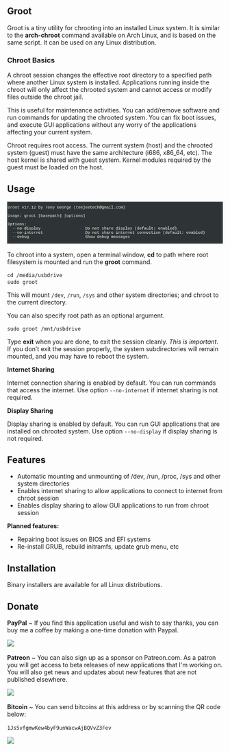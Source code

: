 ## Groot

Groot is a tiny utility for chrooting into an installed Linux system. It is similar to the **arch-chroot** command available on Arch Linux, and is based on the same script. It can be used on any Linux distribution.

### Chroot Basics

A chroot session changes the effective root directory to a specified path where another Linux system is installed.  Applications running inside the chroot will only affect the chrooted system and cannot access or modify files outside the chroot jail.

This is useful for maintenance activities. You can add/remove software and run commands for updating the chrooted system. You can fix boot issues, and execute GUI applications without any worry of the applications affecting your current system.

Chroot requires root access. The current system (host) and the chrooted system (guest) must have the same architecture (i686, x86_64, etc). The host kernel is shared with guest system. Kernel modules required by the guest must be loaded on the host.

## Usage

![](images/options.png)

To chroot into a system, open a terminal window, **cd** to path where root filesystem is mounted and run the **groot** command.

```
cd /media/usbdrive
sudo groot
```

This will mount `/dev`, `/run`, `/sys` and other system directories; and chroot to the current directory.

You can also specify root path as an optional argument.

```
sudo groot /mnt/usbdrive
```

Type **exit** when you are done, to exit the session cleanly. *This is important*. If you don’t exit the session properly, the system subdirectories will remain mounted, and you may have to reboot the system.

**Internet Sharing**

Internet connection sharing is enabled by default. You can run commands that access the internet. Use option `--no-internet` if internet sharing is not required.

**Display Sharing**

Display sharing is enabled by default. You can run GUI applications that are installed on chrooted system. Use option `--no-display` if display sharing is not required.

## Features

* Automatic mounting and unmounting of /dev, /run, /proc, /sys and other system directories
* Enables internet sharing to allow applications to connect to internet from chroot session
* Enables display sharing to allow GUI applications to run from chroot session

**Planned features:**

* Repairing boot issues on BIOS and EFI systems
* Re-install GRUB, rebuild initramfs, update grub menu, etc

## Installation

Binary installers are available for all Linux distributions.



## Donate

**PayPal** ~ If you find this application useful and wish to say thanks, you can buy me a coffee by making a one-time donation with Paypal. 

[![](https://upload.wikimedia.org/wikipedia/commons/b/b5/PayPal.svg)](https://www.paypal.com/cgi-bin/webscr?business=teejeetech@gmail.com&cmd=_xclick&currency_code=USD&amount=10&item_name=Groot%20Donation)  

**Patreon** ~ You can also sign up as a sponsor on Patreon.com. As a patron you will get access to beta releases of new applications that I'm working on. You will also get news and updates about new features that are not published elsewhere.

[![](https://2.bp.blogspot.com/-DNeWEUF2INM/WINUBAXAKUI/AAAAAAAAFmw/fTckfRrryy88pLyQGk5lJV0F0ESXeKrXwCLcB/s200/patreon.png)](https://www.patreon.com/bePatron?u=3059450)

**Bitcoin** ~ You can send bitcoins at this address or by scanning the QR code below:

```1Js5vfgmwKew4byF9unWacwAjBQVvZ3Fev```

![](https://4.bp.blogspot.com/-9hMyCacf0nc/WQ1p3dcdtwI/AAAAAAAAGgA/WC-4gbGFl7skTjNRZbl99EBsXeYfZDqpgCLcB/s1600/polo.png)
